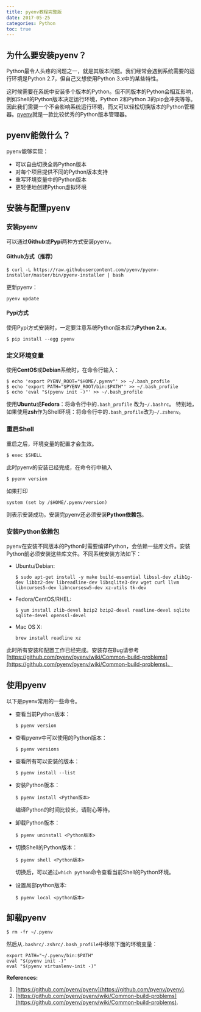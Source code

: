 ```yaml
---
title: pyenv教程完整版
date: 2017-05-25
categories: Python
toc: true
---
```

## 为什么要安装pyenv？

Python最令人头疼的问题之一，就是其版本问题。我们经常会遇到系统需要的运行环境是Python 2.7，但自己又想使用Python 3.x中的某些特性。

这时候需要在系统中安装多个版本的Python。但不同版本的Python会相互影响，例如Shell的Python版本决定运行环境，Python 2和Python 3的pip会冲突等等。因此我们需要一个不会影响系统运行环境，而又可以轻松切换版本的Python管理器。[pyenv](https://github.com/pyenv/pyenv)就是一款比较优秀的Python版本管理器。

## pyenv能做什么？

pyenv能够实现：
+ 可以自由切换全局Python版本
+ 对每个项目提供不同的Python版本支持
+ 重写环境变量中的Python版本
+ 更轻便地创建Python虚拟环境

## 安装与配置pyenv

### 安装pyenv

可以通过**Github**或**Pypi**两种方式安装pyenv。

#### Github方式（推荐）
```shell
$ curl -L https://raw.githubusercontent.com/pyenv/pyenv-installer/master/bin/pyenv-installer | bash
```

更新pyenv：
```shell
pyenv update
```

#### Pypi方式
使用Pypi方式安装时，一定要注意系统Python版本应为**Python 2.x**。
```shell
$ pip install --egg pyenv
```

### 定义环境变量

使用**CentOS**或**Debian**系统时，在命令行输入：
```shell
$ echo 'export PYENV_ROOT="$HOME/.pyenv"' >> ~/.bash_profile
$ echo 'export PATH="$PYENV_ROOT/bin:$PATH"' >> ~/.bash_profile
$ echo 'eval "$(pyenv init -)"' >> ~/.bash_profile
```

使用**Ubuntu**或**Fedora**：将命令行中的`.bash_profile`
改为`~/.bashrc`。
特别地，如果使用**zsh**作为Shell环境：将命令行中的`.bash_profile`改为`~/.zshenv`。

### 重启Shell
重启之后，环境变量的配置才会生效。
```shell
$ exec $SHELL
```

此时pyenv的安装已经完成，在命令行中输入
```shell
$ pyenv version
```
如果打印
```shell
system (set by /$HOME/.pyenv/version)
```
则表示安装成功。安装完pyenv还必须安装**Python依赖包**。

### 安装Python依赖包

pyenv在安装不同版本的Python时需要编译Python，会依赖一些库文件。安装Python前必须安装这些库文件。不同系统安装方法如下：
+ Ubuntu/Debian:
    ```shell
    $ sudo apt-get install -y make build-essential libssl-dev zlib1g-dev libbz2-dev libreadline-dev libsqlite3-dev wget curl llvm libncurses5-dev libncursesw5-dev xz-utils tk-dev
    ```
+ Fedora/CentOS/RHEL:
    ```shell
    $ yum install zlib-devel bzip2 bzip2-devel readline-devel sqlite sqlite-devel openssl-devel
    ```
+ Mac OS X:
    ```
    brew install readline xz
    ```

此时所有安装和配置工作已经完成。安装存在Bug请参考[https://github.com/pyenv/pyenv/wiki/Common-build-problems](https://github.com/pyenv/pyenv/wiki/Common-build-problems)。

## 使用pyenv

以下是pyenv常用的一些命令。
+ 查看当前Python版本：
    ```shell
    $ pyenv version
    ```

+ 查看pyenv中可以使用的Python版本：
    ```shell
    $ pyenv versions
    ```

+ 查看所有可以安装的版本：
    ```shell
    $ pyenv install --list
    ```

+ 安装Python版本：
    ```shell
    $ pyenv install <Python版本>
    ```
    编译Python的时间比较长，请耐心等待。

+ 卸载Python版本：
    ```shell
    $ pyenv uninstall <Python版本>
    ```

+ 切换Shell的Python版本：
    ```shell
    $ pyenv shell <Python版本>
    ```
    切换后，可以通过`which python`命令查看当前Shell的Python环境。

+ 设置局部python版本:
    ```shell
    $ pyenv local <python版本>
    ```

## 卸载pyenv
```
$ rm -fr ~/.pyenv
```
然后从`.bashrc/.zshrc/.bash_profile`中移除下面的环境变量：
```
export PATH="~/.pyenv/bin:$PATH"
eval "$(pyenv init -)"
eval "$(pyenv virtualenv-init -)"
```

**References:**
1. [https://github.com/pyenv/pyenv](https://github.com/pyenv/pyenv).
2. [https://github.com/pyenv/pyenv/wiki/Common-build-problems](https://github.com/pyenv/pyenv/wiki/Common-build-problems).
